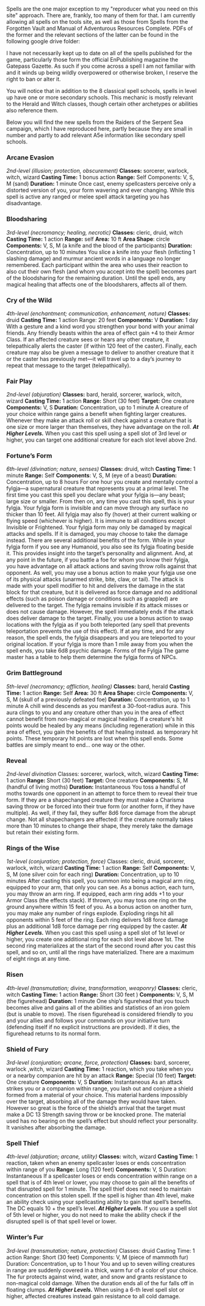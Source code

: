 Spells are the one major exception to my "reproducer what you need on this site" approach.  There are, frankly, too many of them for that.  I am currently allowing all spells on the tools site, as well as those from Spells from the Forgotten Vault and Manual of Adventurous Resources Complete.  PDFs of the former and the relevant sections of the latter can be found in the following google drive folder: 

I have not necessarily kept up to date on all of the spells published for the game, particularly those form the official EnPublishing magazine the Gatepass Gazette.  As such if you come across a spell I am not familiar with and it winds up being wildly overpowered or otherwise broken, I reserve the right to ban or alter it.

You will notice that in addition to the 8 classical spell schools, spells in level up have one or more secondary schools.  This mechanic is mostly relevant to the Herald and Witch classes, though certain other archetypes or abilities also reference them.

Below you will find the new spells from the Raiders of the Serpent Sea campaign, which I have reproduced here, partly because they are small in number and partly to add relevant A5e information like secondary spell schools.

### Arcane Evasion 
*2nd-level (illusion; protection, obscurement)* 
**Classes:** sorcerer, warlock, witch, wizard
**Casting Time:** 1 bonus action 
**Range:** Self Components: V, S, M (sand)
**Duration:** 1 minute 
Once cast, enemy spellcasters perceive only a distorted version of you, your form wavering and ever changing. While this spell is active any ranged or melee spell attack targeting you has disadvantage. 

### Bloodsharing 
*3rd-level (necromancy; healing, necrotic)* 
**Classes:** cleric, druid, witch
**Casting Time:** 1 action 
**Range:** self
**Area:** 10 ft
**Area Shape**: circle
**Components:** V, S, M (a knife and the blood of the participants) 
**Duration:** Concentration, up to 10 minutes 
You slice a knife into your flesh (inflicting 1 slashing damage) and murmur ancient words in a language no longer remembered. Each participant within the area who uses their reaction to also cut their own flesh (and whom you accept into the spell) becomes part of the bloodsharing for the remaining duration. Until the spell ends, any magical healing that affects one of the bloodsharers, affects all of them. 

### Cry of the Wild 
*4th-level (enchantment; communication, enhancement, nature)* 
**Classes:** druid
**Casting Time:** 1 action Range: 20 feet 
**Components:** V 
**Duration:** 1 day 
With a gesture and a kind word you strengthen your bond with your animal friends. Any friendly beasts within the area of effect gain +4 to their Armor Class. If an affected creature sees or hears any other creature, it telepathically alerts the caster (if within 120 feet of the caster). Finally, each creature may also be given a message to deliver to another creature that it or the caster has previously met—it will travel up to a day’s journey to repeat that message to the target (telepathically).

### Fair Play 
*2nd-level (abjuration)* 
**Classes:** bard, herald, sorcerer, warlock, witch, wizard
**Casting Time:** 1 action 
**Range:** Short (30 feet) 
**Target:** One creature
**Components:** V, S 
**Duration:** Concentration, up to 1 minute 
A creature of your choice within range gains a benefit when fighting larger creatures. Whenever they make an attack roll or skill check against a creature that is one size or more larger than themselves, they have advantage on the roll. 
***At Higher Levels.*** When you cast this spell using a spell slot of 3rd level or higher, you can target one additional creature for each slot level above 2nd. 

### Fortune’s Form 
*6th-level (divination; nature, senses)*
**Classes:** druid, witch
**Casting Time:** 1 minute 
**Range:** Self 
**Components**: V, S, M (eye of a beast) 
**Duration:** Concentration, up to 8 hours 
For one hour you create and mentally control a fylgja—a supernatural creature that represents you at a primal level. The first time you cast this spell you declare what your fylgja is—any beast; large size or smaller. From then on, any time you cast this spell, this is your fylgja. 
Your fylgja form is invisible and can move through any surface no thicker than 10 feet. All fylgja may also fly (hover) at their current walking or flying speed (whichever is higher). It is immune to all conditions except Invisible or Frightened. Your fylgja form may only be damaged by magical attacks and spells. If it is damaged, you may choose to take the damage instead. 
There are several additional benefits of the form. 
While in your fylgja form if you see any Humanoid, you also see its fylgja floating beside it. This provides insight into the target’s personality and alignment. And, at any point in the future, if you battle a foe for whom you know their fylgja, you have advantage on all attack actions and saving throw rolls against that opponent. 
As well, you may use a bonus action to make your fylgja use one of its physical attacks (unarmed strike, bite, claw, or tail). The attack is made with your spell modifier to hit and delivers the damage in the stat block for that creature, but it is delivered as force damage and no additional effects (such as poison damage or conditions such as grappled) are delivered to the target. The fylgja remains invisible if its attack misses or does not cause damage. However, the spell immediately ends if the attack does deliver damage to the target. 
Finally, you use a bonus action to swap locations with the fylgja as if you both teleported (any spell that prevents teleportation prevents the use of this effect). 
If at any time, and for any reason, the spell ends, the fylgja disappears and you are teleported to your original location. If your fylgja is more than 1 mile away from you when the spell ends, you take 6d8 psychic damage. Forms of the Fylgja The game master has a table to help them determine the fylgja forms of NPCs. 

### Grim Battleground 
*5th-level (necromancy; affliction, healing)* 
**Classes:** bard, herald
**Casting Time:** 1 action 
**Range:** Self 
**Area:** 30 ft
**Area Shape:** circle
**Components:** V, S, M (skull of a previously defeated foe) 
**Duration:** Concentration, up to 1 minute 
A chill wind descends as you manifest a 30-foot-radius aura. This aura clings to you and any creature other than you in the area of effect cannot benefit from non-magical or magical healing. If a creature's hit points would be healed by any means (including regeneration) while in this area of effect, you gain the benefits of that healing instead. as temporary hit points. These temporary hit points are lost when this spell ends. Some battles are simply meant to end… one way or the other. 

### Reveal 
*2nd-level divination* 
Classes: sorcerer, warlock, witch, wizard
**Casting Time:** 1 action 
**Range:** Short (30 feet) 
**Target:** One creature
**Components:** S, M (handful of living moths) 
**Duration:** Instantaneous 
You toss a handful of moths towards one opponent in an attempt to force them to reveal their true form. If they are a shapechanged creature they must make a Charisma saving throw or be forced into their true form (or another form, if they have multiple). As well, if they fail, they suffer 8d6 force damage from the abrupt change. Not all shapechangers are affected: if the creature normally takes more than 10 minutes to change their shape, they merely take the damage but retain their existing form.

### Rings of the Wise 
*1st-level (conjuration; protection, force)* 
Classes: cleric, druid, sorcerer, warlock, witch, wizard
**Casting Time:** 1 action 
**Range:** Self 
**Components:** V, S, M (one silver coin for each ring) 
**Duration:** Concentration, up to 10 minutes 
After casting this spell, you summon into being a magical arm ring, equipped to your arm, that only you can see. As a bonus action, each turn, you may throw an arm ring. If equipped, each arm ring adds +1 to your Armor Class (the effects stack). If thrown, you may toss one ring on the ground anywhere within 15 feet of you. As a bonus action on another turn, you may make any number of rings explode. Exploding rings hit all opponents within 5 feet of the ring. Each ring delivers 1d8 force damage plus an additional 1d8 force damage per ring equipped by the caster. 
***At Higher Levels.*** When you cast this spell using a spell slot of 1st level or higher, you create one additional ring for each slot level above 1st. The second ring materializes at the start of the second round after you cast this spell, and so on, until all the rings have materialized. There are a maximum of eight rings at any time. 

### Risen 
*4th-level (transmutation; divine, transformation, weaponry)* 
**Classes:** cleric, witch
**Casting Time:** 1 action 
**Range:** Short (30 feet )
**Components:** V, S, M (the figurehead) 
**Duration:** 1 minute 
One ship’s figurehead that you touch becomes alive and gains all of the abilities and statistics of an iron golem (but is unable to move). The risen figurehead is considered friendly to you and your allies and follows your commands on your initiative turn (defending itself if no explicit instructions are provided). If it dies, the figurehead returns to its normal form. 

### Shield of Fury 
*3rd-level (conjuration; arcane, force, protection)* 
**Classes:** bard, sorcerer, warlock ,witch, wizard
**Casting Time:** 1 reaction, which you take when you or a nearby companion are hit by an attack 
**Range:** Special (10 feet) 
**Target:** One creature
**Components:** V, S 
**Duration:** Instantaneous 
As an attack strikes you or a companion within range, you lash out and conjure a shield formed from a material of your choice. This material hardens impossibly over the target, absorbing all of the damage they would have taken. However so great is the force of the shield’s arrival that the target must make a DC 13 Strength saving throw or be knocked prone. The material used has no bearing on the spell’s effect but should reflect your personality. It vanishes after absorbing the damage. 

### Spell Thief 
*4th-level (abjuration; arcane, utility)* 
**Classes:** witch, wizard
**Casting Time:** 1 reaction, taken when an enemy spellcaster loses or ends concentration within range of you 
**Range:** Long (120 feet) 
**Components:** V, S 
Duration: Instantaneous 
If a spellcaster loses or ends concentration within range on a spell that is of 4th level or lower, you may choose to gain all the benefits of that disrupted spell for 1 minute. The spell thief does not need to maintain concentration on this stolen spell. If the spell is higher than 4th level, make an ability check using your spellcasting ability to gain that spell’s benefits. The DC equals 10 + the spell’s level. 
***At Higher Levels.*** If you use a spell slot of 5th level or higher, you do not need to make the ability check if the disrupted spell is of that spell level or lower. 

### Winter’s Fur 
*3rd-level (transmutation; nature, protection)* 
Classes: druid
Casting Time: 1 action 
Range: Short (30 feet) 
Components: V, M (piece of mammoth fur) 
Duration: Concentration, up to 1 hour 
You and up to seven willing creatures in range are suddenly covered in a thick, warm fur of a color of your choice. The fur protects against wind, water, and snow and grants resistance to non-magical cold damage. When the duration ends all of the fur falls off in floating clumps.
***At Higher Levels.*** When using a 6-th level spell slot or higher, affected creatures instead gain resistance to all cold damage. 